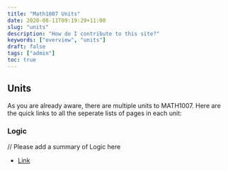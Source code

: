 ```yaml
---
title: "Math1007 Units"
date: 2020-08-11T09:19:29+11:00
slug: "units"
description: "How do I contribute to this site?"
keywords: ["overview", "units"]
draft: false
tags: ["admin"]
toc: true
---
```


## Units
As you are already aware, there are multiple units to MATH1007. Here are the quick links to all the seperate lists of pages in each unit:

### Logic
// Please add a summary of Logic here
- [Link](/tags/logic/)

